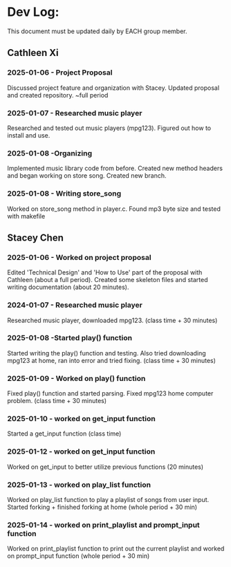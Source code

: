 # Dev Log:

This document must be updated daily by EACH group member.

## Cathleen Xi

### 2025-01-06 - Project Proposal
Discussed project feature and organization with Stacey. Updated proposal and created repository. ~full period
### 2025-01-07 - Researched music player
Researched and tested out music players (mpg123). Figured out how to install and use.
### 2025-01-08 -Organizing
Implemented music library code from before. Created new method headers and began working on store song. Created new branch.
### 2025-01-08 - Writing store_song
Worked on store_song method in player.c. Found mp3 byte size and tested with makefile

## Stacey Chen

### 2025-01-06 - Worked on project proposal
Edited 'Technical Design' and 'How to Use' part of the proposal with Cathleen (about a full period). Created some skeleton files and started writing documentation (about 20 minutes).

### 2024-01-07 - Researched music player
Researched music player, downloaded mpg123. (class time + 30 minutes)

### 2025-01-08 -Started play() function
Started writing the play() function and testing. Also tried downloading mpg123 at home, ran into error and tried fixing. (class time + 30 minutes)

### 2025-01-09 - Worked on play() function
Fixed play() function and started parsing. Fixed mpg123 home computer problem. (class time + 30 minutes)

### 2025-01-10 - worked on get_input function
Started a get_input function (class time)

### 2025-01-12 - worked on get_input function
Worked on get_input to better utilize previous functions (20 minutes)

### 2025-01-13 - worked on play_list function
Worked on play_list function to play a playlist of songs from user input. Started forking + finished forking at home (whole period + 30 min)

### 2025-01-14 - worked on print_playlist and prompt_input function
Worked on print_playlist function to print out the current playlist and worked on prompt_input function (whole period + 30 min)
